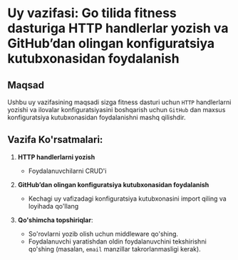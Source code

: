 # Uy vazifasi: Go tilida fitness dasturiga HTTP handlerlar yozish va GitHub’dan olingan konfiguratsiya kutubxonasidan foydalanish

## Maqsad
Ushbu uy vazifasining maqsadi sizga fitness dasturi uchun `HTTP` handlerlarni yozishi va ilovalar konfiguratsiyasini boshqarish uchun `GitHub` dan maxsus konfiguratsiya kutubxonasidan foydalanishni mashq qilishdir.

## Vazifa Ko'rsatmalari:
1. **HTTP handlerlarni yozish**
    - Foydalanuvchilarni CRUD'i

2. **GitHub’dan olingan konfiguratsiya kutubxonasidan foydalanish**
    - Kechagi uy vafizadagi konfiguratsiya kutubxonasini import qiling va loyihada qo'llang

3. **Qo'shimcha topshiriqlar**:
    - So'rovlarni yozib olish uchun middleware qo'shing.
    - Foydalanuvchi yaratishdan oldin foydalanuvchini tekshirishni qo'shing (masalan, `email` manzillar takrorlanmasligi kerak).
